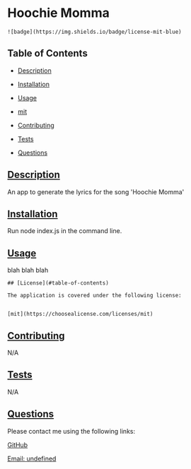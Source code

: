 
  # Hoochie Momma

  
    ![badge](https://img.shields.io/badge/license-mit-blue)
    

  ## Table of Contents

  * [Description](#description)
  * [Installation](#installation)
  * [Usage](#usage)
  * 
    [mit](https://choosealicense.com/licenses/mit)
    
  * [Contributing](#contributing)
  * [Tests](#tests)
  * [Questions](#questions)
  
  ## [Description](#table-of-contents)

  An app to generate the lyrics for the song 'Hoochie Momma'

  ## [Installation](#table-of-contents)

  Run node index.js in the command line.

  ## [Usage](#table-of-contents)

  blah blah blah

  
    ## [License](#table-of-contents)
    
    The application is covered under the following license:
    
    
    [mit](https://choosealicense.com/licenses/mit)
    
    

  ## [Contributing](#table-of-contents)

  N/A

  ## [Tests](#table-of-contents)

  N/A

  ## [Questions](#table-of-contents)

  Please contact me using the following links:

  [GitHub](https://github.com/undefined)

  [Email: undefined](mailto:undefined)
